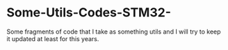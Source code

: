 # Some-Utils-Codes-STM32-
Some fragments of code that I take as something utils and I will try to keep it updated at least for this years.
